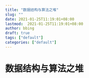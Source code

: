 ```yaml
---
title: "数据结构与算法之堆"
slug: ""
date: 2021-01-25T11:19:01+08:00
lastmod:  2021-01-25T11:19:01+08:00
author: bbing
draft: true
tags: ["default"]
categories: ["default"]
---
```


# 数据结构与算法之堆
